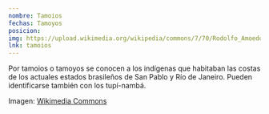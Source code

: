 ```yaml
---
nombre: Tamoios
fechas: Tamoyos
posicion: 
img: https://upload.wikimedia.org/wikipedia/commons/7/70/Rodolfo_Amoedo_-_O_%C3%BAltimo_tamoio.JPG
lnk: tamoios
---
```


<p>Por tamoios o tamoyos se conocen a los indígenas que habitaban las costas de los actuales estados brasileños de San Pablo y Río de Janeiro. Pueden identificarse también con los tupí-nambá.</p>

<span>Imagen: <a href="https://upload.wikimedia.org/wikipedia/commons/7/70/Rodolfo_Amoedo_-_O_%C3%BAltimo_tamoio.JPG" target="blank_">Wikimedia Commons</a></span>